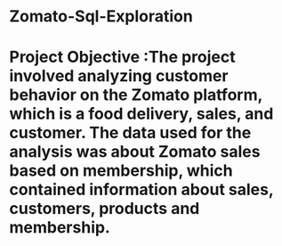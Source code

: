 # Zomato-Sql-Exploration
# Project Objective :The project involved analyzing customer behavior on the Zomato platform, which is a food delivery, sales, and customer. The data used for the analysis was about Zomato sales based on membership, which contained information about sales, customers, products and membership.
